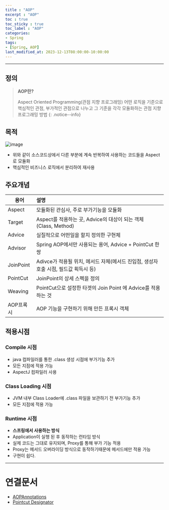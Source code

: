 ```yaml
---
title : "AOP"
excerpt : "AOP"
toc : true
toc_sticky : true
toc_label : "AOP"
categories:
- Spring
tags:
- [Spring, AOP]
last_modified_at: 2023-12-13T08:00:00-10:00:00
---
```

  
---
  
## 정의
> **AOP란?**  
>
> Aspect Oriented Programming(관점 지향 프로그래밍)
> 어떤 로직을 기준으로 핵심적인 관점, 부가적인 관점으로 나누고 그 기준을 각각 모듈화하는 관점 지향 프로그래밍 방법 
{: .notice--info}  
  
## 목적
  
![image](../../assets/images/AOPConcept.png)
- 위와 같이 소스코드상에서 다른 부분에 계속 반복하여 사용하는 코드들을 Aspect로 모듈화
- 핵심적인 비즈니스 로직에서 분리하여 재사용
  
## 주요개념
  
| 용어      | 설명                                                                    |
| --------- |:----------------------------------------------------------------------- |
| Aspect    | 모듈화된 관심사, 주로 부가기능을 모듈화                                 |
| Target    | Aspect를 적용하는 곳, Advice의 대상이 되는 객체 (Class, Method)                                    |
| Advice    | 실질적으로 어떤일을 할지 정의한 구현체                                    |
| Advisor   | Spring AOP에서만 사용되는 용어, Advice + PointCut 한쌍                      |
| JoinPoint | Adivce가 적용될 위치, 메서드 자체(메서드 진입점, 생성자 호출 시점, 필드값 획득시 등) |
| PointCut  | JoinPoint의 상세 스펙을 정의                                            |
| Weaving   | PointCut으로 설정한 타겟의 Join Point 에 Advice를 적용하는 것           |
| AOP프록시 | AOP 기능을 구현하기 위해 만든 프록시 객체                               |
  
## 적용시점
  
### Compile 시점
- java 컴파일러를 통한 .class 생성 시점에 부가기능 추가
- 모든 지점에 적용 가능
- AspectJ 컴파일러 사용
  
### Class Loading 시점
- JVM 내부 Class Loader에 .class 파일을 보관하기 전 부가기능 추가
- 모든 지점에 적용 가능
  
### Runtime 시점
- **스프링에서 사용하는 방식**
- Application이 실행 된 후 동작하는 런타임 방식
- 실제 코드는 그대로 유지되며, Proxy를 통해 부가 기능 적용
- Proxy는 메서드 오버라이딩 방식으로 동작하기때문에 메서드에만 적용 가능
- 구현이 쉽다.

---
  
# 연결문서
- [AOPAnnotations](../../aop/aop-AOPAnnotations)
- [Pointcut Designator](../../spring/spring-Pointcut-Designator)